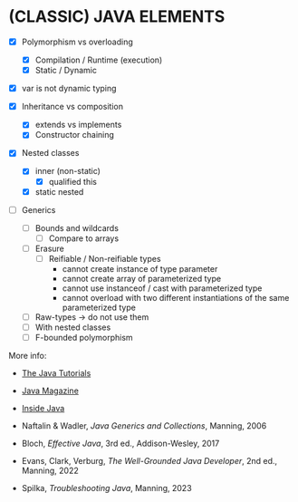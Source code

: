 (CLASSIC) JAVA ELEMENTS
=======================


- [x] Polymorphism vs overloading
  - [x] Compilation / Runtime (execution)
  - [x] Static / Dynamic

- [x] var is not dynamic typing

- [x] Inheritance vs composition
  - [x] extends vs implements
  - [x] Constructor chaining

- [x] Nested classes
  - [x] inner (non-static)
    - [x] qualified this
  - [x] static nested

- [ ] Generics
  - [ ] Bounds and wildcards
    - [ ] Compare to arrays
  - [ ] Erasure
    - [ ] Reifiable / Non-reifiable types
      - cannot create instance of type parameter
      - cannot create array of parameterized type
      - cannot use instanceof / cast with parameterized type
      - cannot overload with two different instantiations of the same parameterized type
  - [ ] Raw-types -> do not use them
  - [ ] With nested classes
  - [ ] F-bounded polymorphism

More info:

- [The Java Tutorials](https://docs.oracle.com/javase/tutorial/java/index.html)
- [Java Magazine](https://blogs.oracle.com/javamagazine/)
- [Inside Java](https://inside.java/)

- Naftalin & Wadler, _Java Generics and Collections_, Manning, 2006
- Bloch, _Effective Java_, 3rd ed., Addison-Wesley, 2017
- Evans, Clark, Verburg, _The Well-Grounded Java Developer_, 2nd ed., Manning, 2022
- Spilka, _Troubleshooting Java_, Manning, 2023
